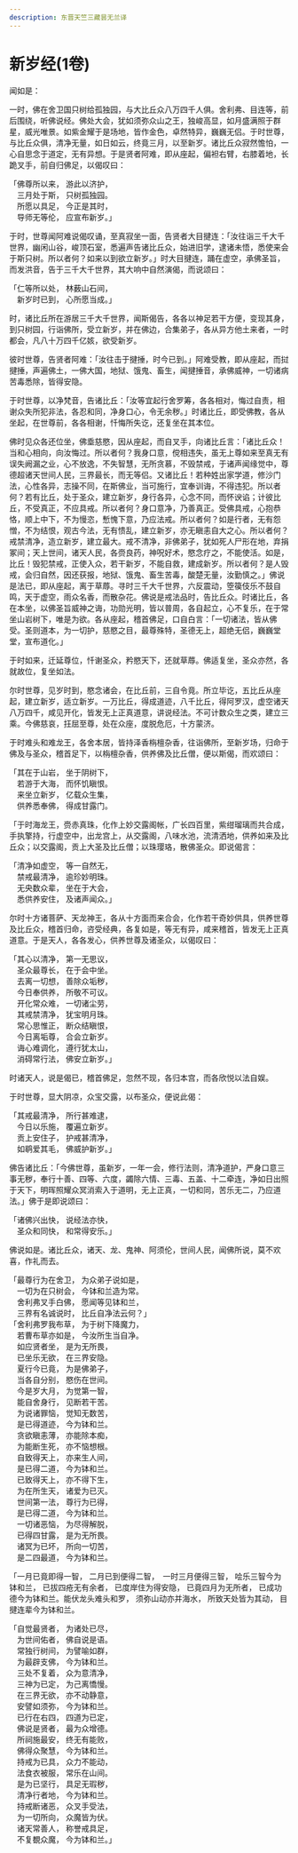 ```yaml
---
description: 东晋天竺三藏昙无兰译
---
```


# 新岁经(1卷)

闻如是：

一时，佛在舍卫国只树给孤独园，与大比丘众八万四千人俱。舍利弗、目连等，前后围绕，听佛说经。佛处大会，犹如须弥众山之王，独峻高显，如月盛满照于群星，威光唯景。如紫金耀于是场地，皆作金色，卓然特异，巍巍无侣。于时世尊，与比丘众俱，清净无量，如日如云，终竟三月，以至新岁。诸比丘众寂然憺怕，一心自思念于道定，无有异想。于是贤者阿难，即从座起，偏袒右臂，右膝着地，长跪叉手，前自归佛足，以偈叹曰：

「佛尊所以来， 游此以济护，\
　三月处于斯， 只树孤独园。\
　所愿以具足， 今正是其时，\
　导师无等伦， 应宣布新岁。」

于时，世尊闻阿难说偈叹诵，至真寂坐一面，告贤者大目揵连：「汝往诣三千大千世界，幽闲山谷，峻顶石室，悉遍声告诸比丘众，始进旧学，逮诸未悟，悉使来会于斯只树。所以者何？如来以到欲立新岁。」时大目揵连，踊在虚空，承佛圣旨，而发洪音，告于三千大千世界，其大响中自然演偈，而说颂曰：

「仁等所以处， 林薮山石间，\
　新岁时已到， 心所愿当成。」

时，诸比丘所在游居三千大千世界，闻斯偈告，各各以神足若干方便，变现其身，到只树园，行诣佛所，受立新岁，并在佛边，合集弟子，各从异方他土来者，一时都会，凡八十万四千亿姟，欲受新岁。

彼时世尊，告贤者阿难：「汝往击于揵捶，时今已到。」阿难受教，即从座起，而挝揵捶，声遍佛土，一佛大国，地狱、饿鬼、畜生，闻揵捶音，承佛威神，一切诸病苦毒悉除，皆得安隐。

于时世尊，以净梵音，告诸比丘：「汝等宜起行舍罗筹，各各相对，悔过自责，相谢众失所犯非法，各忍和同，净身口心，令无余秽。」时诸比丘，即受佛教，各从坐起，在世尊前，各各相谢，忏悔所失讫，还复坐在其本位。

佛时见众各还位坐，佛埀慈愍，因从座起，而自叉手，向诸比丘言：「诸比丘众！当和心相向，向汝悔过。所以者何？我身口意，傥相违失，虽无上尊如来至真无有误失阙漏之业，心不放逸，不失智慧，无所贪慕，不毁禁戒，于诸声闻缘觉中，尊德超诸天世间人民，三界最长，而无等侣。又诸比丘！若种姓出家学道，修沙门法，心性各异，志操不同，在斯佛业，当可施行，宜奉训诲，不得违犯。所以者何？若有比丘，处于圣众，建立新岁，身行各异，心念不同，而怀谀谄；计彼比丘，不受真正，不应具戒。所以者何？身口意净，乃善真正。受佛具戒，心抱恭恪，顺上中下，不为慢恣，慙愧下意，乃应法戒。所以者何？如是行者，无有怨憎，不为结恨，观古今法，无有愦乱，建立新岁，亦无瞋恚自大之心。所以者何？戒禁清净，造立新岁，建立最大。戒不清净，非佛弟子，犹如死人尸形在地，弃捐冢间；天上世间，诸天人民，各赍良药，神呪好术，愍念疗之，不能使活。如是，比丘！毁犯禁戒，正使入众，若干新岁，不能自救，建成新岁。所以者何？是人毁戒，会归自然，因还获报，地狱、饿鬼、畜生苦毒，酸楚无量，汝勤慎之。」佛说是法已，即从座起，离于草蓐。寻时三千大千世界，六反震动，箜篌伎乐不鼓自鸣，天于虚空，雨众名香，而散杂花。佛说是戒法品时，告比丘众。时诸比丘，各在本坐，以佛圣旨威神之诲，功勋光明，皆以普周，各自起立，心不复乐，在于常坐山岩树下，唯是为欲。各从座起，稽首佛足，口自白言：「一切诸法，皆从佛受。圣则道本，为一切护，慈愍之目，最尊殊特，圣德无上，超绝无侣，巍巍堂堂，宣布道化。」

于时如来，迁延尊位，忏谢圣众，矜愍天下，还就草蓐。佛适复坐，圣众亦然，各就故位，复坐如法。

尔时世尊，见岁时到，愍念诸会，在比丘前，三自令竟。所立毕讫，五比丘从座起，建立新岁，适立新岁。一万比丘，得成道迹，八千比丘，得阿罗汉，虚空诸天八万四千，咸见开化，皆发无上正真道意，讲说经法。不可计数众生之类，建立三乘。今佛慈哀，抂屈至尊，处在众座，度脱危厄，十方蒙济。

于时难头和难龙王，各舍本居，皆持泽香栴檀杂香，往诣佛所，至新岁场，归命于佛及与圣众，稽首足下，以栴檀杂香，供养佛及比丘僧，便以斯偈，而欢颂曰：

「其在于山岩， 坐于阴树下，\
　若游于大海， 而怀饥瞋恨。\
　来坐立新岁， 亿载众生集，\
　供养悉奉佛， 得成甘露门。

「于时海龙王，赍赤真珠，化作上妙交露阁帐，广长四百里，紫绀瑠璃而共合成，手执擎持，行虚空中，出龙宫上，从交露阁，八味水池，流清洒地，供养如来及比丘众；以交露阁，贡上大圣及比丘僧；以珠璎珞，散佛圣众。即说偈言：

「清净如虚空， 等一自然无，\
　禁戒最清净， 逾珍妙明珠。\
　无央数众辈， 坐在于大会，\
　悉供养安住， 及诸声闻众。」

尔时十方诸菩萨、天龙神王，各从十方面而来合会，化作若干奇妙供具，供养世尊及比丘众，稽首归命，咨受经典，各复如是，等无有异，咸来稽首，皆发无上正真道意。于是天人，各各发心，供养世尊及诸圣众，以偈叹曰：

「其心以清净， 第一无思议，\
　圣众最尊长， 在于会中坐。\
　去离一切想， 善除众垢秽，\
　今日奉供养， 所敬不可议。\
　开化常众难， 一切诸尘劳，\
　其戒禁清净， 犹宝明月珠。\
　常心思惟正， 断众结瞋恨，\
　今日离垢尊， 合会立新岁。\
　诲心难调化， 遵行犹太山，\
　消碍常行法， 佛安立新岁。」

时诸天人，说是偈已，稽首佛足，忽然不现，各归本宫，而各欣悦以法自娱。

于时世尊，显大阴凉，众宝交露，以布圣众，便说此偈：

「其戒最清净， 所行甚难逮，\
　今日以乐施， 覆遍立新岁。\
　贡上安住子， 护戒甚清净，\
　如鹖爱其毛， 佛威护新岁。」

佛告诸比丘：「今佛世尊，虽新岁，一年一会，修行法则，清净道护，严身口意三事无秽，奉行十善、四等、六度，蠲除六情、三毒、五盖、十二牵连，净如日出照于天下，明晖照耀众冥消索入于道明，无上正真，一切和同，苦乐无二，乃应道法。」佛于是即说颂曰：

「诸佛兴出快， 说经法亦快，\
　圣众和同快， 和常得安乐。」

佛说如是。诸比丘众，诸天、龙、鬼神、阿须伦，世间人民，闻佛所说，莫不欢喜，作礼而去。

「最尊行为在舍卫， 为众弟子说如是，\
　一切为在只树会， 今钵和兰造为常。\
　舍利弗叉手白佛， 愿闻等见钵和兰，\
　三界有名诚说时， 比丘自净法云何？」\
「舍利弗罗我布草， 为于树下降魔力，\
　若曹布草亦如是， 今汝所生当自净。\
　如应贤者坐， 是为无所畏，\
　已坐乐无欲， 在三界安隐。\
　夏行今已竟， 为是佛弟子，\
　当各自分别， 愍伤在世间。\
　今是岁大月， 为觉第一智，\
　能自舍身行， 见断若干苦。\
　为说诸罪恼， 觉知无数苦，\
　是已得道迹， 今为钵和兰。\
　贪欲瞋恚薄， 亦能除本痴，\
　为能断生死， 亦不恼想根。\
　自致得天上， 亦来生人间，\
　是已得二道， 今为钵和兰。\
　已致得天上， 亦不得下生，\
　为在所生天， 诸爱为已灭。\
　世间第一法， 尊行为已得，\
　是已得二道， 今为钵和兰。\
　一切诸恶恼， 为尽得解脱，\
　已得四甘露， 是为无所畏。\
　诸冥为已坏， 所向一切苦，\
　是二四最道， 今为钵和兰。

「一月已竟即得一智， 二月已到便得二智，　一时三月便得三智， 哙乐三智今为钵和兰， 已拔四疮无有余者， 已度岸住为得安隐， 已竟四月为无所者， 已成功德今为钵和兰。能伏龙头难头和罗， 须弥山动亦并海水， 所致天处皆为其动， 目揵连辈今为钵和兰。

「自觉最贤者， 为诸处已尽，\
　为世间佑者， 佛自说是语。\
　常独行树间， 为譬喻如群，\
　为最辟支佛， 今为钵和兰。\
　三处不复着， 众为意清净，\
　三神为已定， 为己离憍慢。\
　在三界无欲， 亦不动静意，\
　安譬如须弥， 今为钵和兰。\
　已行在右四， 四道为已定，\
　佛说是贤者， 最为众增德。\
　所祠施最安， 终无有能败，\
　佛得众聚慧， 今为钵和兰。\
　持戒为已具， 众力不能动，\
　法食衣被服， 常乐在山间。\
　是为已坚行， 具足无瑕秽，\
　清净行者地， 今为钵和兰。\
　持戒断诸恶， 众叉手受法，\
　为一切所向， 众魔皆为伏。\
　诸天常善人， 称誉戒具足，\
　不复覩众魔， 今为钵和兰。」
